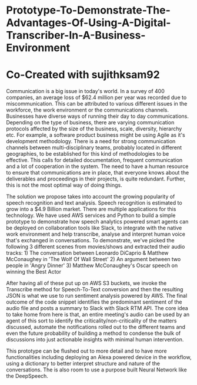 # Prototype-To-Demonstrate-The-Advantages-Of-Using-A-Digital-Transcriber-In-A-Business-Environment
# Co-Created with sujithksam92

Communication is a big issue in today's world. In a survey of 400 companies, an average loss of $62.4 million per year was recorded due to miscommunication. This can be attributed to various different issues in the workforce, the work environment or the communications channels. Businesses have diverse ways of running their day to day communications. Depending on the type of business, there are varying communication protocols affected by the size of the business, scale, diversity, hierarchy etc. For example, a software product business might be using Agile as it's development methodology. There is a need for strong communication channels between multi-disciplinary teams, probably located in different geographies, to be established for this kind of methodologies to be effective. This calls for detailed documentation, frequent communication and a lot of cooperation in the system. The need to have a human resource to ensure that communications are in place, that everyone knows about the deliverables and proceedings in their projects, is quite redundant. Further, this is not the most optimal way of doing things.

 The solution we propose takes into account the growing popularity of speech recognition and text analysis. Speech recognition is estimated to grow into a $4.9 Billion market. There are multiple applications for this technology. We have used AWS services and Python to build a simple prototype to demonstrate how speech analytics powered smart agents can be deployed on collaboration tools like Slack, to integrate with the native work environment and help transcribe, analyse and interpret human voice that's exchanged in conversations.
To demonstrate, we've picked the following 3 different scenes from movies/shows and extracted their audio tracks: 1) The conversation between Leonardo DiCaprio & Matthew McConaughey in 'The Wolf Of Wall Street' 2) An argument between two people in 'Angry Dinner' 3) Matthew McConaughey's Oscar speech on winning the Best Actor

After having all of these put up on AWS S3 buckets, we invoke the Transcribe method for Speech-To-Text conversion and then the resulting JSON is what we use to run sentiment analysis powered by AWS. The final outcome of the code snippet identifies the predominant sentiment of the audio file and posts a summary to Slack with Slack RTM API. The core idea to take home from here is that, an entire meeting's audio can be used by an agent of this sort to identify the criticality/non-criticality of the matters discussed, automate the notifications rolled out to the different teams and even the future probability of building a method to condense the bulk of discussions into just actionable insights with minimal human intervention.

This prototype can be flushed out to more detail and to have more functionalities including deploying an Alexa powered device in the workflow, using a dictionary to better interpret structure and nature of the conversations. The is also room to use a purpose built Neural Network like the DeepSpeech.
